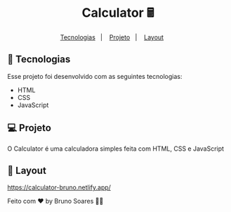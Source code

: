 

# 
<h1 align="center">
 Calculator 🖩
</h1>

<p align="center">
  <a href="#-tecnologias">Tecnologias</a>&nbsp;&nbsp;&nbsp;|&nbsp;&nbsp;&nbsp;
  <a href="#-projeto">Projeto</a>&nbsp;&nbsp;&nbsp;|&nbsp;&nbsp;&nbsp;
  <a href="#-layout">Layout</a>&nbsp;&nbsp;&nbsp; &nbsp;&nbsp;&nbsp;
  
</p>







## 🚀 Tecnologias

Esse projeto foi desenvolvido com as seguintes tecnologias:

- HTML
- CSS
- JavaScript


## 💻 Projeto

O Calculator é uma calculadora simples feita com HTML, CSS e JavaScript

## 🔖 Layout

https://calculator-bruno.netlify.app/




Feito com ♥ by Bruno Soares 👋🏽
